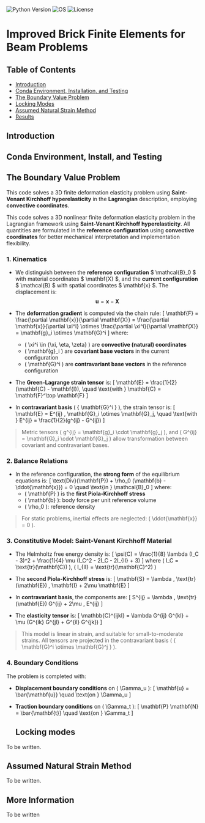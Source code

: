 ![Python Version](https://img.shields.io/badge/python-3.12-blue)
![OS](https://img.shields.io/badge/os-ubuntu%20%7C%20macos%20%7C%20windows-blue)
![License](https://img.shields.io/badge/license-MIT-green)


# Improved Brick Finite Elements for Beam Problems

## Table of Contents

- [Introduction](#introduction)
- [Conda Environment, Installation, and Testing](#conda-environment-installation-and-testing)
- [The Boundary Value Problem](#BVP)
- [Locking Modes](#locking-modes)
- [Assumed Natural Strain Method](#ANS)
- [Results](#results)

## Introduction


## Conda Environment, Install, and Testing


## The Boundary Value Problem
This code solves a 3D finite deformation elasticity problem using **Saint-Venant Kirchhoff hyperelasticity** in the **Lagrangian** description, employing **convective coordinates**.

This code solves a 3D nonlinear finite deformation elasticity problem in the Lagrangian framework using **Saint-Venant Kirchhoff hyperelasticity**. All quantities are formulated in the **reference configuration** using **convective coordinates** for better mechanical interpretation and implementation flexibility.

### 1. Kinematics

- We distinguish between the **reference configuration** $ \mathcal{B}_0 $ with material coordinates $ \mathbf{X} $, and the **current configuration** $ \mathcal{B} $ with spatial coordinates $ \mathbf{x} $. The displacement is:
  $$\mathbf{u} = \mathbf{x} - \mathbf{X}$$

- The **deformation gradient** is computed via the chain rule:
  \[
  \mathbf{F} = \frac{\partial \mathbf{x}}{\partial \mathbf{X}} = \frac{\partial \mathbf{x}}{\partial \xi^i} \otimes \frac{\partial \xi^i}{\partial \mathbf{X}} = \mathbf{g}_i \otimes \mathbf{G}^i
  \]
  where:
  - \( \xi^i \in \{\xi, \eta, \zeta\} \) are **convective (natural) coordinates**
  - \( \mathbf{g}_i \) are **covariant base vectors** in the current configuration
  - \( \mathbf{G}^i \) are **contravariant base vectors** in the reference configuration

- The **Green-Lagrange strain tensor** is:
  \[
  \mathbf{E} = \frac{1}{2}(\mathbf{C} - \mathbf{I}), \quad \text{with } \mathbf{C} = \mathbf{F}^\top \mathbf{F}
  \]

- In **contravariant basis** \( \{ \mathbf{G}^i \} \), the strain tensor is:
  \[
  \mathbf{E} = E^{ij} \, \mathbf{G}_i \otimes \mathbf{G}_j, \quad \text{with } E^{ij} = \frac{1}{2}(g^{ij} - G^{ij})
  \]

> Metric tensors \( g^{ij} = \mathbf{g}_i \cdot \mathbf{g}_j \), and \( G^{ij} = \mathbf{G}_i \cdot \mathbf{G}_j \) allow transformation between covariant and contravariant bases.

### 2. Balance Relations

- In the reference configuration, the **strong form** of the equilibrium equations is:
  \[
  \text{Div}(\mathbf{P}) + \rho_0 (\mathbf{b} - \ddot{\mathbf{x}}) = 0 \quad \text{in } \mathcal{B}_0
  \]
  where:
  - \( \mathbf{P} \) is the **first Piola-Kirchhoff stress**
  - \( \mathbf{b} \): body force per unit reference volume
  - \( \rho_0 \): reference density

> For static problems, inertial effects are neglected: \( \ddot{\mathbf{x}} = 0 \).

### 3. Constitutive Model: Saint-Venant Kirchhoff Material

- The Helmholtz free energy density is:
  \[
  \psi(C) = \frac{1}{8} \lambda (I_C - 3)^2 + \frac{1}{4} \mu (I_C^2 - 2I_C - 2I_{II} + 3)
  \]
  where \( I_C = \text{tr}(\mathbf{C}) \), \( I_{II} = \text{tr}(\mathbf{C}^2) \)

- The **second Piola-Kirchhoff stress** is:
  \[
  \mathbf{S} = \lambda \, \text{tr}(\mathbf{E}) \, \mathbf{I} + 2\mu \mathbf{E}
  \]

- In **contravariant basis**, the components are:
  \[
  S^{ij} = \lambda \, \text{tr}(\mathbf{E}) G^{ij} + 2\mu \, E^{ij}
  \]

- The **elasticity tensor** is:
  \[
  \mathbb{C}^{ijkl} = \lambda G^{ij} G^{kl} + \mu (G^{ik} G^{jl} + G^{il} G^{jk})
  \]

> This model is linear in strain, and suitable for small-to-moderate strains. All tensors are projected in the contravariant basis \( \{ \mathbf{G}^i \otimes \mathbf{G}^j \} \).

### 4. Boundary Conditions

The problem is completed with:

- **Displacement boundary conditions** on \( \Gamma_u \):
  \[
  \mathbf{u} = \bar{\mathbf{u}} \quad \text{on } \Gamma_u
  \]

- **Traction boundary conditions** on \( \Gamma_t \):
  \[
  \mathbf{P} \mathbf{N} = \bar{\mathbf{t}} \quad \text{on } \Gamma_t
  \]

  ## Locking modes

To be written.


## Assumed Natural Strain Method

To be written.


## More Information

To be written
